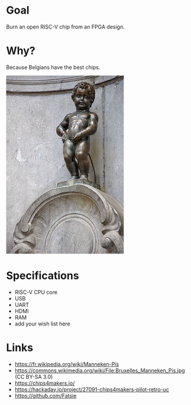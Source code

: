 Goal
====

Burn an open RISC-V chip from an FPGA design.

Why?
====

Because Belgians have the best chips.

![Belgians](manneken-pis-wikipedia.jpg)

Specifications
==============

* RISC-V CPU core
* USB
* UART
* HDMI
* RAM
* add your wish list here

Links
=====

* https://fr.wikipedia.org/wiki/Manneken-Pis
* https://commons.wikimedia.org/wiki/File:Bruxelles_Manneken_Pis.jpg (CC BY-SA 3.0)
* https://chips4makers.io/
* https://hackaday.io/project/27091-chips4makers-pilot-retro-uc
* https://github.com/Fatsie
